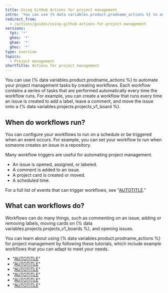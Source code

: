 ```yaml
---
title: Using GitHub Actions for project management
intro: 'You can use {% data variables.product.prodname_actions %} to automate many of your project management tasks.'
redirect_from:
  - /actions/guides/using-github-actions-for-project-management
versions:
  fpt: '*'
  ghes: '*'
  ghae: '*'
  ghec: '*'
type: overview
topics:
  - Project management
shortTitle: Actions for project management
---
```



You can use {% data variables.product.prodname_actions %} to automate your project management tasks by creating workflows. Each workflow contains a series of tasks that are performed automatically every time the workflow runs. For example, you can create a workflow that runs every time an issue is created to add a label, leave a comment, and move the issue onto a {% data variables.projects.projects_v1_board %}.

## When do workflows run?

You can configure your workflows to run on a schedule or be triggered when an event occurs. For example, you can set your workflow to run when someone creates an issue in a repository.

Many workflow triggers are useful for automating project management.

- An issue is opened, assigned, or labeled.
- A comment is added to an issue.
- A project card is created or moved.
- A scheduled time.

For a full list of events that can trigger workflows, see "[AUTOTITLE](/actions/using-workflows/events-that-trigger-workflows)."

## What can workflows do?

Workflows can do many things, such as commenting on an issue, adding or removing labels, moving cards on {% data variables.projects.projects_v1_boards %}, and opening issues.

You can learn about using {% data variables.product.prodname_actions %} for project management by following these tutorials, which include example workflows that you can adapt to meet your needs.

- "[AUTOTITLE](/actions/managing-issues-and-pull-requests/adding-labels-to-issues)"
- "[AUTOTITLE](/actions/managing-issues-and-pull-requests/removing-a-label-when-a-card-is-added-to-a-project-board-column)"
- "[AUTOTITLE](/actions/managing-issues-and-pull-requests/moving-assigned-issues-on-project-boards)"
- "[AUTOTITLE](/actions/managing-issues-and-pull-requests/commenting-on-an-issue-when-a-label-is-added)"
- "[AUTOTITLE](/actions/managing-issues-and-pull-requests/closing-inactive-issues)"
- "[AUTOTITLE](/actions/managing-issues-and-pull-requests/scheduling-issue-creation)"
